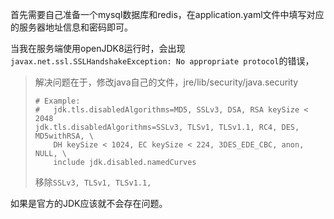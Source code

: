 首先需要自己准备一个mysql数据库和redis，在application.yaml文件中填写对应的服务器地址信息和密码即可。

当我在服务端使用openJDK8运行时，会出现`javax.net.ssl.SSLHandshakeException: No appropriate protocol`的错误，

> 解决问题在于，修改java自己的文件，jre/lib/security/java.security
>
> ```
> # Example:
> #   jdk.tls.disabledAlgorithms=MD5, SSLv3, DSA, RSA keySize < 2048
> jdk.tls.disabledAlgorithms=SSLv3, TLSv1, TLSv1.1, RC4, DES, MD5withRSA, \
>     DH keySize < 1024, EC keySize < 224, 3DES_EDE_CBC, anon, NULL, \
>     include jdk.disabled.namedCurves
> ```
>
> 移除`SSLv3, TLSv1, TLSv1.1,`

如果是官方的JDK应该就不会存在问题。
